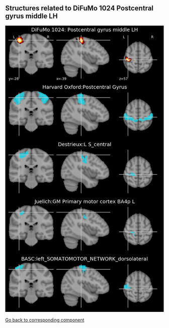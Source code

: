 


## Structures related to DiFuMo 1024 Postcentral gyrus middle LH

![620](620.jpg "Structures related to DiFuMo 1024 Postcentral gyrus middle LH")

[Go back to corresponding component](https://parietal-inria.github.io/DiFuMo/1024/html/620.html)